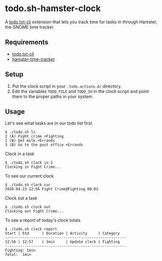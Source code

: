 # todo.sh-hamster-clock
A [todo.txt-cli](https://github.com/todotxt/todo.txt-cli) extension that lets you track time for tasks in through Hamster, the GNOME time tracker.

## Requirements

- [todo.txt-cli](https://github.com/todotxt/todo.txt-cli)
- [hamster-time-tracker](https://github.com/projecthamster/hamster)

## Setup

1. Put the clock script in your ` .todo.actions.d/ ` directory.
2. Edit the variables ` TODO_FILE ` and ` TODO_SH ` in the clock script and point 
   them to the proper paths in your system.

## Usage

Let's see what tasks are in our todo list first.
```
$ ./todo.sh ls
2 (A) Fight crime +Fighting
1 (B) Get milk +Errands
3 (B) Go to the post office +Errands
```

Clock in a task
```
$ ./todo.sh clock in 2
Clocking in Fight Crime...
```

To see our current clock
```
$ ./todo.sh clock cur
2020-04-23 12:56 Fight Crime@Fighting 00:01
```

Clock out a task
```
$ ./todo.sh clock out
Clocking out Fight Crime...
```

To see a report of today's clock totals
```
$ ./todo.sh clock report
Start | End      | Duration | Activity     | Category
--------------------------------------------------------
12:56 | 12:57    | 1min     | Update clock | Fighting
--------------------------------------------------------
Fighting: 1min
Total:  1min
```
